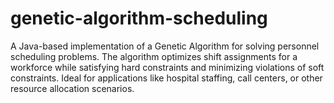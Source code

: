 # genetic-algorithm-scheduling
 A Java-based implementation of a Genetic Algorithm for solving personnel scheduling problems. The algorithm optimizes shift assignments for a workforce while satisfying hard constraints and minimizing violations of soft constraints. Ideal for applications like hospital staffing, call centers, or other resource allocation scenarios.
